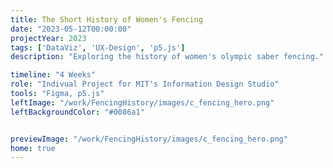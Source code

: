 ```yaml
---
title: The Short History of Women's Fencing
date: "2023-05-12T00:00:00"
projectYear: 2023
tags: ['DataViz', 'UX-Design', 'p5.js']
description: "Exploring the history of women's olympic saber fencing."

timeline: "4 Weeks"
role: "Indivual Project for MIT's Information Design Studio"
tools: "Figma, p5.js"
leftImage: "/work/FencingHistory/images/c_fencing_hero.png"
leftBackgroundColor: "#0086a1"


previewImage: "/work/FencingHistory/images/c_fencing_hero.png"
home: true
---
```


